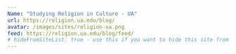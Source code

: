 ```yaml
---
Name: "Studying Religion in Culture - UA"
url: https://religion.ua.edu/blog/
avatar: /images/sites/religion-ua.png
feed: https://religion.ua.edu/blog/feed/
# hideFromSiteList: true - use this if you want to hide this site from the list of sites on this page: https://eleventy-m10y.lkmt.us/sites/
---
```

